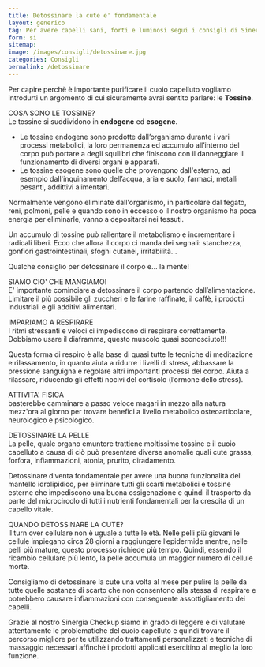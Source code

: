 ```yaml
---
title: Detossinare la cute e' fondamentale
layout: generico
tag: Per avere capelli sani, forti e luminosi segui i consigli di Sinergia Parrucchieri a Gonars.
form: si
sitemap:
image: /images/consigli/detossinare.jpg
categories: Consigli
permalink: /detossinare
---
```


Per capire perchè è importante purificare il cuoio capelluto vogliamo introdurti un argomento di cui sicuramente avrai sentito parlare: le **Tossine**.

COSA SONO LE TOSSINE?<br>
Le tossine si suddividono in **endogene** ed **esogene**.

- Le tossine endogene sono prodotte dall’organismo durante i vari processi metabolici, la loro permanenza ed accumulo all’interno del corpo può portare a degli squilibri che finiscono con il danneggiare il funzionamento di diversi organi e apparati.
- Le tossine esogene sono quelle che provengono dall'esterno, ad esempio dall'inquinamento dell’acqua, aria e suolo, farmaci, metalli pesanti, addittivi alimentari.

Normalmente vengono eliminate dall'organismo, in particolare dal fegato, reni, polmoni, pelle e quando sono in eccesso o il nostro organismo ha poca energia per eliminarle, vanno a depositarsi nei tessuti.

Un accumulo di tossine può rallentare il metabolismo e incrementare i radicali liberi. Ecco che allora il corpo ci manda dei segnali: stanchezza, gonfiori gastrointestinali, sfoghi cutanei, irritabilità...

Qualche consiglio per detossinare il corpo e... la mente!

SIAMO CIO' CHE MANGIAMO!<br>
E' importante cominciare a detossinare il corpo partendo dall’alimentazione. Limitare il più possibile gli zuccheri e le farine raffinate, il caffè, i prodotti industriali e gli additivi alimentari.

IMPARIAMO A RESPIRARE<br>
I ritmi stressanti e veloci ci impediscono di respirare correttamente. Dobbiamo usare il diaframma, questo muscolo quasi sconosciuto!!!

Questa forma di respiro è alla base di quasi tutte le tecniche di meditazione e rilassamento, in quanto aiuta a ridurre i livelli di stress, abbassare la pressione sanguigna e regolare altri importanti processi del corpo. Aiuta a rilassare, riducendo gli effetti nocivi del cortisolo (l’ormone dello stress).

ATTIVITA' FISICA<br>
basterebbe camminare a passo veloce magari in mezzo alla natura mezz'ora al giorno per trovare benefici a livello metabolico osteoarticolare, neurologico e psicologico.

DETOSSINARE LA PELLE<br>
La ‪‎pelle‬, quale organo emuntore trattiene moltissime ‪tossine‬ e il cuoio capelluto a causa di ciò può presentare diverse anomalie quali cute grassa, forfora, infiammazioni, atonia, prurito, diradamento.

Detossinare  diventa fondamentale per avere una buona funzionalità del mantello idrolipidico, per eliminare tutti gli scarti metabolici e tossine esterne che impediscono una buona ossigenazione e quindi il trasporto da parte del microcircolo di tutti i nutrienti fondamentali per la crescita di un capello vitale.

QUANDO DETOSSINARE LA CUTE?<br>
Il turn over cellulare non è uguale a tutte le età. Nelle pelli più giovani le cellule impiegano circa 28 giorni a raggiungere l’epidermide mentre, nelle pelli più mature, questo processo richiede più tempo. Quindi, essendo il ricambio cellulare più lento, la pelle accumula un maggior numero di cellule morte.

Consigliamo di detossinare la cute una volta al mese per pulire la pelle da tutte quelle sostanze di scarto che non consentono alla stessa di respirare e potrebbero causare infiammazioni con conseguente assottigliamento dei capelli.

Grazie al nostro Sinergia Checkup siamo in grado di leggere e di valutare attentamente le problematiche del cuoio capelluto e quindi trovare il percorso migliore per te utilizzando trattamenti personalizzati e tecniche di massaggio necessari affinchè i prodotti applicati esercitino al meglio la loro funzione.
